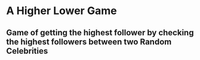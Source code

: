 # **A Higher Lower Game**
## **Game of getting the highest follower by checking the highest followers between two Random Celebrities** 